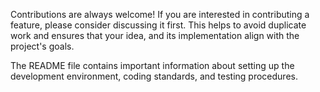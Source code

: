 Contributions are always welcome!
If you are interested in contributing a feature, please consider discussing it first. This helps to avoid duplicate work
and ensures that your idea, and its implementation align with the project's goals.

The README file contains important information about setting up the development environment, coding standards, and
testing procedures.

